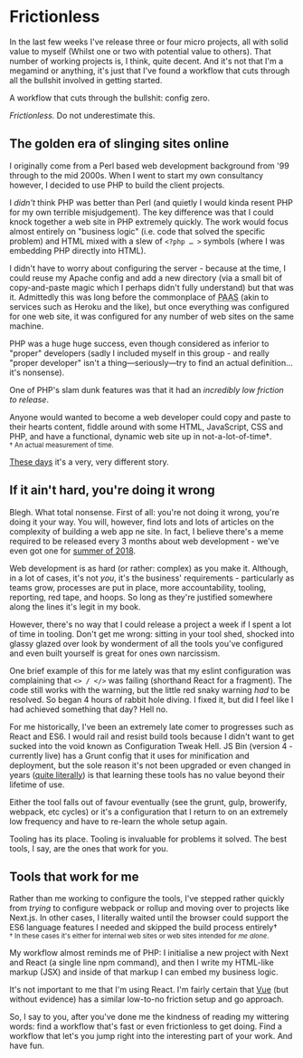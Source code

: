 # Frictionless

In the last few weeks I've release three or four micro projects, all with solid value to myself (Whilst one or two with potential value to others). That number of working projects is, I think, quite decent. And it's not that I'm a megamind or anything, it's just that I've found a workflow that cuts through all the bullshit involved in getting started.

A workflow that cuts through the bullshit: config zero.

*Frictionless.* Do not underestimate this.

<!--more-->

## The golden era of slinging sites online

I originally come from a Perl based web development background from '99 through to the mid 2000s. When I went to start my own consultancy however, I decided to use PHP to build the client projects.

I _didn't_ think PHP was better than Perl (and quietly I would kinda resent PHP for my own terrible misjudgement). The key difference was that I could knock together a web site in PHP extremely quickly. The work would focus almost entirely on "business logic" (i.e. code that solved the specific problem) and HTML mixed with a slew of `<?php … >` symbols (where I was embedding PHP directly into HTML).

I didn't have to worry about configuring the server - because at the time, I could reuse my Apache config and add a new directory (via a small bit of copy-and-paste magic which I perhaps didn't fully understand) but that was it. Admittedly this was long before the commonplace of <abbr title="platforms as a service">PAAS</abbr> (akin to services such as Heroku and the like), but once everything was configured for one web site, it was configured for any number of web sites on the same machine.

PHP was a huge huge success, even though considered as inferior to "proper" developers (sadly I included myself in this group - and really "proper developer" isn't a thing—seriously—try to find an actual definition…it's nonsense).

One of PHP's slam dunk features was that it had an *incredibly low friction to&nbsp;release*.

Anyone would wanted to become a web developer could copy and paste to their hearts content, fiddle around with some HTML, JavaScript, CSS and PHP, and have a functional, dynamic web site up in not-a-lot-of-time&dagger;.<br><small>&dagger; An actual measurement of time.</small>

[These days](https://www.youtube.com/watch?v=vzQRTn77Crk) it's a very, very different story.

## If it ain't hard, you're doing it wrong

Blegh. What total nonsense. First of all: you're not doing it wrong, you're doing it your way. You will, however, find lots and lots of articles on the complexity of building a web app ne site. In fact, I believe there's a meme required to be released every 3 months about web development - we've even got one for [summer of 2018](https://twitter.com/smashingmag/status/950400331342663680).

Web development is as hard (or rather: complex) as you make it. Although, in a lot of cases, it's not _you_, it's the business' requirements - particularly as teams grow, processes are put in place, more accountability, tooling, reporting, red tape, and hoops. So long as they're justified somewhere along the lines it's legit in my book.

However, there's no way that I could release a project a week if I spent a lot of time in tooling. Don't get me wrong: sitting in your tool shed, shocked into glassy glazed over look by wonderment of all the tools you've configured and even built yourself is great for ones own narcissism.

One brief example of this for me lately was that my eslint configuration was complaining that `<> / </>` was failing (shorthand React for a fragment). The code still works with the warning, but the little red snaky warning _had_ to be resolved. So began 4 hours of rabbit hole diving. I fixed it, but did I feel like I had achieved something that day? Hell no.

For me historically, I've been an extremely late comer to progresses such as React and ES6. I would rail and resist build tools because I didn't want to get sucked into the void known as Configuration Tweak Hell. JS Bin (version 4 - currently live) has a Grunt config that it uses for minification and deployment, but the sole reason it's not been upgraded or even changed in years ([quite literally](https://github.com/jsbin/jsbin/blob/master/Gruntfile.js)) is that learning these tools has no value beyond their lifetime of use.

Either the tool falls out of favour eventually (see the grunt, gulp, browerify, webpack, etc cycles) or it's a configuration that I return to on an extremely low frequency and have to re-learn the whole setup again.

Tooling has its place. Tooling is invaluable for problems it solved. The best tools, I say, are the ones that work for you.

## Tools that work for me

Rather than me working to configure the tools, I've stepped rather quickly from _trying_ to configure webpack or rollup and moving over to projects like Next.js. In other cases, I literally waited until the browser could support the ES6 language features I needed and skipped the build process entirely&dagger;<br><small>&dagger; In these cases it's either for internal web sites or web sites intended for _me alone_.</small>

My workflow almost reminds me of PHP: I initialise a new project with Next and React (a single line npm command), and then I write my HTML-like markup (JSX) and inside of that markup I can embed my business logic.

It's not important to me that I'm using React. I'm fairly certain that [Vue](https://vuejs.org/) (but without evidence) has a similar low-to-no friction setup and go approach.

So, I say to you, after you've done me the kindness of reading my wittering words: find a workflow that's fast or even frictionless to get doing. Find a workflow that let's you jump right into the interesting part of your work. And have fun.
